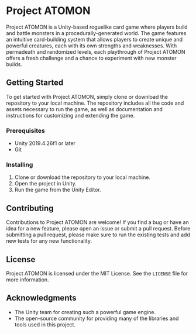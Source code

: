 # Project ATOMON

Project ATOMON is a Unity-based roguelike card game where players build and battle monsters in a procedurally-generated world. The game features an intuitive card-building system that allows players to create unique and powerful creatures, each with its own strengths and weaknesses. With permadeath and randomized levels, each playthrough of Project ATOMON offers a fresh challenge and a chance to experiment with new monster builds.

## Getting Started

To get started with Project ATOMON, simply clone or download the repository to your local machine. The repository includes all the code and assets necessary to run the game, as well as documentation and instructions for customizing and extending the game.

### Prerequisites

- Unity 2019.4.26f1 or later
- Git

### Installing

1. Clone or download the repository to your local machine.
2. Open the project in Unity.
3. Run the game from the Unity Editor.

## Contributing

Contributions to Project ATOMON are welcome! If you find a bug or have an idea for a new feature, please open an issue or submit a pull request. Before submitting a pull request, please make sure to run the existing tests and add new tests for any new functionality.

## License

Project ATOMON is licensed under the MIT License. See the `LICENSE` file for more information.

## Acknowledgments

- The Unity team for creating such a powerful game engine.
- The open-source community for providing many of the libraries and tools used in this project.

